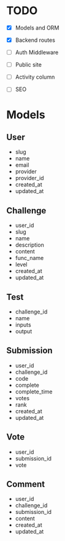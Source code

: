 # TODO
 - [x] Models and ORM
 - [x] Backend routes
 - [ ] Auth Middleware
 - [ ] Public site
 - [ ] Activity column
 - [ ] SEO


# Models

## User
- slug
- name
- email
- provider
- provider_id
- created_at
- updated_at

## Challenge
- user_id
- slug
- name
- description
- content
- func_name
- level
- created_at
- updated_at

## Test
- challenge_id
- name
- inputs
- output

## Submission
- user_id
- challenge_id
- code
- complete
- complete_time
- votes
- rank
- created_at
- updated_at

## Vote
- user_id
- submission_id
- vote

## Comment
- user_id
- challenge_id
- submission_id
- content
- created_at
- updated_at



